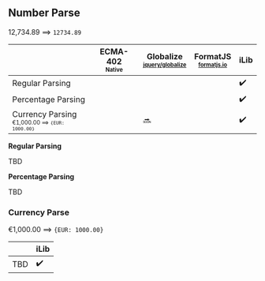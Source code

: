## Number Parse

12,734.89 ⟹ `12734.89`

| | ECMA-402<br><sub><sup>Native</sup></sub> | Globalize<br><sub><sup>[jquery/globalize][]</sup></sub> | FormatJS<br><sub><sup>[formatjs.io][]</sup></sub> | iLib |
| --- | --- | --- | --- | --- |
| Regular Parsing | | | | :heavy_check_mark: |
| Percentage Parsing | | | | :heavy_check_mark: |
| Currency Parsing<br><sub><sup>€1,000.00 ⟹ `{EUR: 1000.00}`</sup></sub> | | :soon: | | :heavy_check_mark: |

**Regular Parsing**

TBD

**Percentage Parsing**

TBD

### Currency Parse

€1,000.00 ⟹ `{EUR: 1000.00}`

| | iLib |
| --- | --- |
| TBD | :heavy_check_mark: |

[formatjs.io]: http://formatjs.io/
[jquery/globalize]: https://github.com/jquery/globalize/

